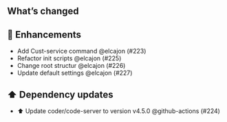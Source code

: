 ## What’s changed
## 🚀 Enhancements

- Add Cust-service command @elcajon (#223)
- Refactor init scripts @elcajon (#225)
- Change root structur @elcajon (#226)
- Update default settings @elcajon (#227)

## ⬆️ Dependency updates

- ⬆️ Update coder/code-server to version v4.5.0 @github-actions (#224)
